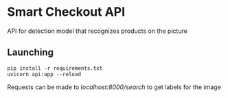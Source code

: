 # Smart Checkout API

API for detection model that recognizes products on the picture

## Launching

```
pip install -r requirements.txt
uvicorn api:app --reload
```

Requests can be made to *localhost:8000/search* to get labels for the image
